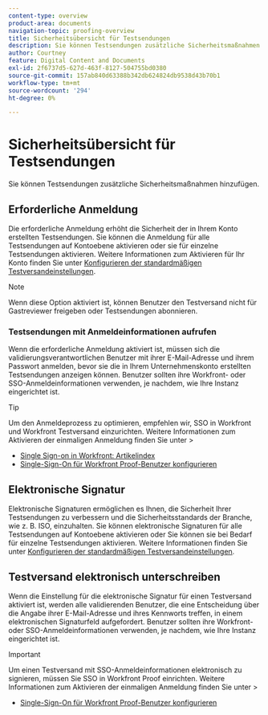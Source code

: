 ```yaml
---
content-type: overview
product-area: documents
navigation-topic: proofing-overview
title: Sicherheitsübersicht für Testsendungen
description: Sie können Testsendungen zusätzliche Sicherheitsmaßnahmen hinzufügen.
author: Courtney
feature: Digital Content and Documents
exl-id: 2f6737d5-627d-463f-8127-504755bd0380
source-git-commit: 157ab840d63388b342db624824db9538d43b70b1
workflow-type: tm+mt
source-wordcount: '294'
ht-degree: 0%

---
```


# Sicherheitsübersicht für Testsendungen

Sie können Testsendungen zusätzliche Sicherheitsmaßnahmen hinzufügen.

## Erforderliche Anmeldung

Die erforderliche Anmeldung erhöht die Sicherheit der in Ihrem Konto erstellten Testsendungen. Sie können die Anmeldung für alle Testsendungen auf Kontoebene aktivieren oder sie für einzelne Testsendungen aktivieren. Weitere Informationen zum Aktivieren für Ihr Konto finden Sie unter [Konfigurieren der standardmäßigen Testversandeinstellungen](/help/quicksilver/administration-and-setup/manage-workfront/configure-proofing/configure-default-proof-settings.md).

>[!NOTE]
>
>Wenn diese Option aktiviert ist, können Benutzer den Testversand nicht für Gastreviewer freigeben oder Testsendungen abonnieren.

### Testsendungen mit Anmeldeinformationen aufrufen

Wenn die erforderliche Anmeldung aktiviert ist, müssen sich die validierungsverantwortlichen Benutzer mit ihrer E-Mail-Adresse und ihrem Passwort anmelden, bevor sie die in Ihrem Unternehmenskonto erstellten Testsendungen anzeigen können. Benutzer sollten ihre Workfront- oder SSO-Anmeldeinformationen verwenden, je nachdem, wie Ihre Instanz eingerichtet ist.

>[!TIP]
>
>Um den Anmeldeprozess zu optimieren, empfehlen wir, SSO in Workfront und Workfront Testversand einzurichten. Weitere Informationen zum Aktivieren der einmaligen Anmeldung finden Sie unter >
>* [Single Sign-on in Workfront: Artikelindex](../../../administration-and-setup/add-users/single-sign-on/single-sign-on.md)
>* [Single-Sign-On für Workfront Proof-Benutzer konfigurieren](../../../workfront-proof/wp-acct-admin/account-settings/configure-sso-for-wp-users.md)
>

## Elektronische Signatur

Elektronische Signaturen ermöglichen es Ihnen, die Sicherheit Ihrer Testsendungen zu verbessern und die Sicherheitsstandards der Branche, wie z. B. ISO, einzuhalten. Sie können elektronische Signaturen für alle Testsendungen auf Kontoebene aktivieren oder Sie können sie bei Bedarf für einzelne Testsendungen aktivieren. Weitere Informationen finden Sie unter [Konfigurieren der standardmäßigen Testversandeinstellungen](/help/quicksilver/administration-and-setup/manage-workfront/configure-proofing/configure-default-proof-settings.md).

## Testversand elektronisch unterschreiben

Wenn die Einstellung für die elektronische Signatur für einen Testversand aktiviert ist, werden alle validierenden Benutzer, die eine Entscheidung über die Angabe ihrer E-Mail-Adresse und ihres Kennworts treffen, in einem elektronischen Signaturfeld aufgefordert. Benutzer sollten ihre Workfront- oder SSO-Anmeldeinformationen verwenden, je nachdem, wie Ihre Instanz eingerichtet ist.

>[!IMPORTANT]
>
>Um einen Testversand mit SSO-Anmeldeinformationen elektronisch zu signieren, müssen Sie SSO in Workfront Proof einrichten. Weitere Informationen zum Aktivieren der einmaligen Anmeldung finden Sie unter >
>* [Single-Sign-On für Workfront Proof-Benutzer konfigurieren](../../../workfront-proof/wp-acct-admin/account-settings/configure-sso-for-wp-users.md)
>
